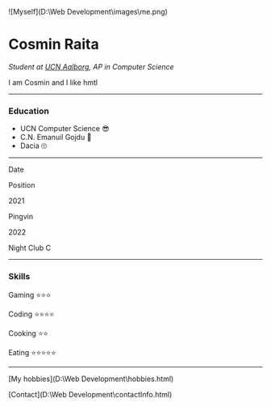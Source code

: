 ![Myself](D:\Web Development\images\me.png)

Cosmin Raita
============

_Student at [UCN Aalborg](https://www.ucn.dk/), AP in Computer Science_

I am Cosmin and I like hmtl

* * *

### Education

*   UCN Computer Science 😎
*   C.N. Emanuil Gojdu 💪
*   Dacia 🙄

* * *

  

Date

Position

2021

Pingvin

2022

Night Club C

  

* * *

### Skills

Gaming ⭐⭐⭐

Coding ⭐⭐⭐⭐

Cooking ⭐⭐

Eating ⭐⭐⭐⭐⭐

* * *

  
[My hobbies](D:\Web Development\hobbies.html)  
  
[Contact](D:\Web Development\contactInfo.html)
